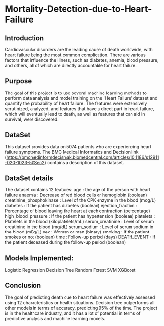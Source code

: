 # Mortality-Detection-due-to-Heart-Failure

## Introduction
Cardiovascular disorders are the leading cause of death worldwide, with heart failure being the most common complication. There are various factors that influence the illness, such as diabetes, anemia, blood pressure, and others, all of which are directly accountable for heart failure.

## Purpose
The goal of this project is to use several machine learning methods to perform data analysis and model training on the 'Heart Failure' dataset and quantify the probability of heart failure. The features were extensively scrutinized, analyzed, and features that have a direct part in heart failure, which will eventually lead to death, as well as features that can aid in survival, were discovered.

## DataSet
This dataset provides data on 5074 patients who are experiencing heart failure symptoms. The BMC Medical Informatics and Decision link (https://bmcmedinformdecismak.biomedcentral.com/articles/10.1186/s12911-020-1023-5#Sec2) contains a description of this dataset.

## DataSet details
The dataset contains 12 features: age : the age of the person with heart failure anaemia : Decrease of red blood cells or hemoglobin (boolean) creatinine_phosphokinase : Level of the CPK enzyme in the blood (mcg/L) diabetes : If the patient has diabetes (boolean) ejection_fraction : Percentage of blood leaving the heart at each contraction (percentage) high_blood_pressure : If the patient has hypertension (boolean) platelets : Platelets in the blood (kiloplatelets/mL) serum_creatinine : Level of serum creatinine in the blood (mg/dL) serum_sodium : Level of serum sodium in the blood (mEq/L) sex : Woman or man (binary) smoking : If the patient smokes or not (boolean) time : Follow-up period (days) DEATH_EVENT : If the patient deceased during the follow-up period (boolean)

## Models Implemented:
Logistic Regression
Decision Tree
Random Forest
SVM
XGBoost

## Conclusion
The goal of predicting death due to heart failure was effectively assessed using 12 characteristics or health situations. Decision tree outperforms all other models in terms of accuracy, predicting 95% of the time. The project is in the healthcare industry, and it has a lot of potential in terms of predictive analysis and machine learning models.
